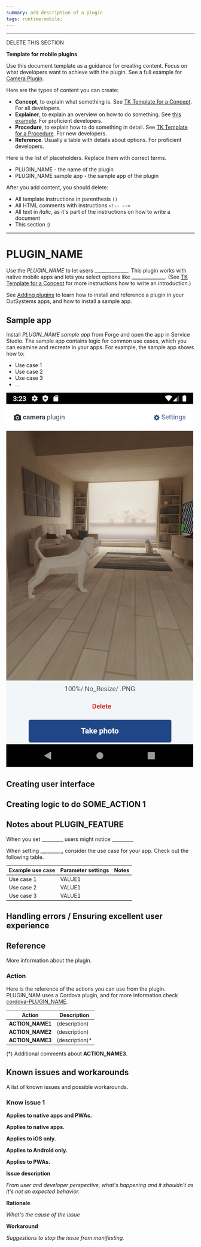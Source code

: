 ```yaml
---
summary: add description of a plugin
tags: runtime-mobile;
---
```


------------------------
DELETE THIS SECTION

**Template for mobile plugins**


Use this document template as a guidance for creating content. Focus on what developers want to achieve with the plugin. See a full example for [Camera Plugin](https://github.com/OutSystems/docs-product/blob/master/src/extensibility-and-integration/mobile-plugins/camera/intro.md).

Here are the types of content you can create:

* **Concept**, to explain what something is. See [TK Template for a Concept](../concept.md). For all developers.
* **Explainer**, to explain an overview on how to do something. See [this example](https://github.com/OutSystems/docs-product/blob/master/src/extensibility-and-integration/mobile-plugins/camera/intro.md#creating-logic-to-take-a-picture). For proficient developers.
* **Procedure**, to explain how to do something in detail. See [TK Template for a Procedure](../procedure.md). For new developers.
* **Reference**. Usually a table with details about options. For proficient developers.

Here is the list of placeholders. Replace them with correct terms.

* PLUGIN_NAME - the name of the plugin
* PLUGIN_NAME sample app - the sample app of the plugin

After you add content, you should delete:

* All template instructions in parenthesis `()` 
* All HTML comments with instructions `<!-- -->`
* All text in *italic*, as it's part of the instructions on how to write a document
* This section :) 

------------------------

# PLUGIN_NAME

Use the *PLUGIN_NAME* to let users ______________. This plugin works with native mobile apps and lets you select options like ______________. (See [TK Template for a Concept](../concept.md) for more instructions how to write an introduction.) 


<div class="info" markdown="1">

<!--

For publishing in the official OutSystems docs repo, use the link [Adding plugins](../intro.md#adding-plugins)

The full link is https://success.outsystems.com/Documentation/11/Extensibility_and_Integration/Mobile_Plugins#adding-plugins

-->

See [Adding plugins](../intro.md#adding-plugins) to learn how to install and reference a plugin in your OutSystems apps, and how to install a sample app.

</div> 

## Sample app

Install *PLUGIN_NAME sample app* from Forge and open the app in Service Studio. The sample app contains logic for common use cases, which you can examine and recreate in your apps. For example, the sample app shows how to:

* Use case 1
* Use case 2
* Use case 3
* ...

<!-- a screenshot from the sample app --> 
![PLUGIN_NAME sample app](images/PLUGIN_NAME-sample-app.png)

## Creating user interface

## Creating logic to do SOME_ACTION 1

## Notes about PLUGIN_FEATURE

When you set _________ users might notice _________

When setting _________, consider the use case for your app. Check out the following table.

| Example use case | Parameter settings | Notes |
| ---------------- | ------------------ | ----- |
| Use case 1       | VALUE1             |       |
| Use case 2       | VALUE1             |       |
| Use case 3       | VALUE1             |       |


## Handling errors / Ensuring excellent user experience

<!-- plugin-specific information about handling errors or
    or ensuring UX in use cases --> 

## Reference

More information about the plugin.

### Action

Here is the reference of the actions you can use from the plugin. PLUGIN_NAM uses a Cordova plugin, and for more information check [cordova-PLUGIN_NAME](https://github.com/OutSystems/cordova-PLUGIN_NAME).

| Action           | Description     |
| ---------------- | --------------- |
| **ACTION_NAME1** | (description)  |
| **ACTION_NAME2** | (description)  |
| **ACTION_NAME3** | (description)* |

(*) Additional comments about **ACTION_NAME3**.

## Known issues and workarounds

A list of known issues and possible workarounds.

### Know issue 1 

<!-- delete extra lines so you have only one "Applies to" --->

**Applies to native apps and PWAs.**

**Applies to native apps.**

**Applies to iOS only.**

**Applies to Android only.**

**Applies to PWAs.**

**Issue description**

*From user and developer perspective, what's happening and it shouldn't as it's not an expected behavior.*

**Rationale**

*What's the cause of the issue*

**Workaround** 
 
*Suggestions to stop the issue from manifesting.*

